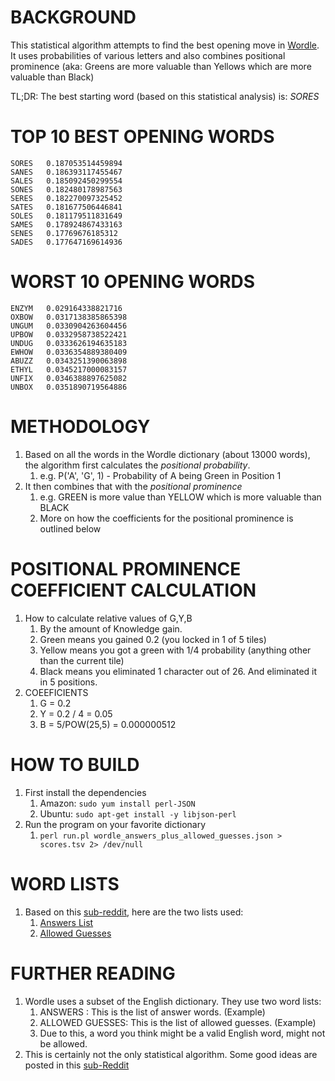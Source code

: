 
# BACKGROUND
This statistical algorithm attempts to find the best opening move in [Wordle](https://www.powerlanguage.co.uk/wordle/). It uses probabilities of various letters and also combines positional prominence (aka: Greens are more valuable than Yellows which are more valuable than Black) 

TL;DR: The best starting word (based on this statistical analysis) is: *SORES*

# TOP 10 BEST OPENING WORDS
```
SORES   0.187053514459894
SANES   0.186393117455467
SALES   0.185092450299554
SONES   0.182480178987563
SERES   0.182270097325452
SATES   0.181677506446841
SOLES   0.181179511831649
SAMES   0.178924867433163
SENES   0.17769676185312
SADES   0.177647169614936
```

# WORST 10 OPENING WORDS
```
ENZYM   0.029164338821716
OXBOW   0.0317138385865398
UNGUM   0.0330904263604456
UPBOW   0.0332958738522421
UNDUG   0.0333626194635183
EWHOW   0.0336354889380409
ABUZZ   0.0343251390063898
ETHYL   0.0345217000083157
UNFIX   0.0346388897625082
UNBOX   0.0351890719564886
```

# METHODOLOGY
1. Based on all the words in the Wordle dictionary (about 13000 words), the algorithm first calculates the *positional probability*. 
    1. e.g. P('A', 'G', 1) - Probability of A being Green in Position 1
2. It then combines that with the *positional prominence*
    1. e.g. GREEN is more value than YELLOW which is more valuable than BLACK
    2. More on how the coefficients for the positional prominence is outlined below

# POSITIONAL PROMINENCE COEFFICIENT CALCULATION
1. How to calculate relative values of G,Y,B
    1. By the amount of Knowledge gain. 
    2. Green means you gained 0.2 (you locked in 1 of 5 tiles)
    3. Yellow means you got a green with 1/4 probability (anything other than the current tile)
    4. Black means you eliminated 1 character out of 26. And eliminated it in 5 positions. 
2. COEEFICIENTS
    1. G = 0.2
    2. Y = 0.2 / 4 = 0.05
    3. B = 5/POW(25,5) = 0.000000512

# HOW TO BUILD
1. First install the dependencies
    1. Amazon: ```sudo yum install perl-JSON```
    2. Ubuntu: ```sudo apt-get install -y libjson-perl```
2. Run the program on your favorite dictionary
    1. ```perl run.pl wordle_answers_plus_allowed_guesses.json > scores.tsv 2> /dev/null```

# WORD LISTS
1. Based on this [sub-reddit](https://www.reddit.com/r/wordle/comments/s4tcw8/a_note_on_wordles_word_list/), here are the two lists used:
    1. [Answers List](https://gist.github.com/a03ef2cba789d8cf00c08f767e0fad7b.git)
    2. [Allowed Guesses](https://gist.github.com/cdcdf777450c5b5301e439061d29694c.git)

# FURTHER READING
1. Wordle uses a subset of the English dictionary. They use two word lists: 
    1. ANSWERS : This is the list of answer words. (Example) 
    2. ALLOWED GUESSES: This is the list of allowed guesses. (Example)
    3. Due to this, a word you think might be a valid English word, might not be allowed. 
2. This is certainly not the only statistical algorithm. Some good ideas are posted in this [sub-Reddit](https://www.reddit.com/r/wordle/comments/s4tcw8/a_note_on_wordles_word_list/)



